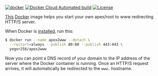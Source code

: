 [![docker](https://github.com/yegor256/apex2www/actions/workflows/docker.yml/badge.svg)](https://github.com/yegor256/apex2www/actions/workflows/docker.yml)
[![Docker Cloud Automated build](https://img.shields.io/docker/cloud/automated/yegor256/apex2www)](https://hub.docker.com/r/yegor256/apex2www)
[![License](https://img.shields.io/badge/license-MIT-green.svg)](https://github.com/yegor256/total/apex2www/master/LICENSE.txt)

[This](https://hub.docker.com/r/yegor256/apex2www) [Docker](https://www.docker.com/)
image helps you start your own apex/root to www redirecting HTTP/S server.

When Docker is [installed](https://docs.docker.com/install/), run this:

```bash
$ docker run --name apex2www --detach \
  --restart=always --publish 80:80 --publish 443:443 \
  yegor256/apex2www
```

Now you can point `A` DNS record of your domain to the IP address of the
server where the Docker container is running. Once an HTTP/S request arrives,
it will automatically be redirected to the `www.` hostname.
